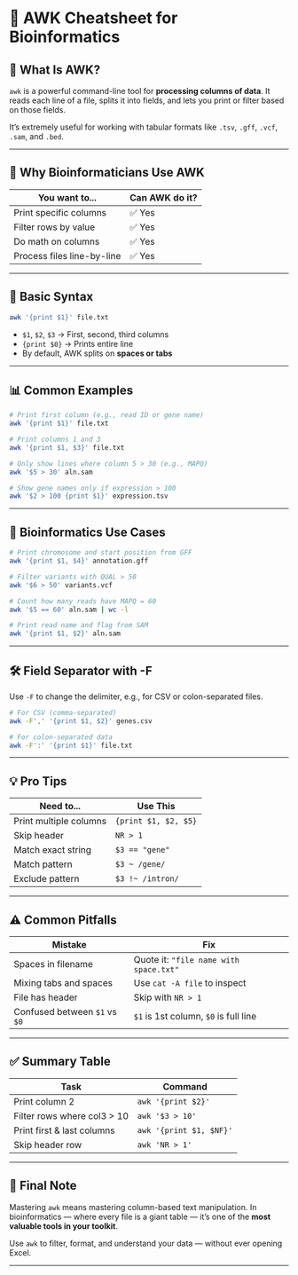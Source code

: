 # 🧮 AWK Cheatsheet for Bioinformatics

## 🧾 What Is AWK?

`awk` is a powerful command-line tool for **processing columns of data**. It reads each line of a file, splits it into fields, and lets you print or filter based on those fields.

It’s extremely useful for working with tabular formats like `.tsv`, `.gff`, `.vcf`, `.sam`, and `.bed`.

---

## 🎯 Why Bioinformaticians Use AWK

| You want to... | Can AWK do it? |
|----------------|----------------|
| Print specific columns | ✅ Yes |
| Filter rows by value | ✅ Yes |
| Do math on columns | ✅ Yes |
| Process files line-by-line | ✅ Yes |

---

## 🧪 Basic Syntax

```bash
awk '{print $1}' file.txt
```

- `$1`, `$2`, `$3` → First, second, third columns
- `{print $0}` → Prints entire line
- By default, AWK splits on **spaces or tabs**

---

## 📊 Common Examples

```bash
# Print first column (e.g., read ID or gene name)
awk '{print $1}' file.txt

# Print columns 1 and 3
awk '{print $1, $3}' file.txt

# Only show lines where column 5 > 30 (e.g., MAPQ)
awk '$5 > 30' aln.sam

# Show gene names only if expression > 100
awk '$2 > 100 {print $1}' expression.tsv
```

---

## 🧬 Bioinformatics Use Cases

```bash
# Print chromosome and start position from GFF
awk '{print $1, $4}' annotation.gff

# Filter variants with QUAL > 50
awk '$6 > 50' variants.vcf

# Count how many reads have MAPQ = 60
awk '$5 == 60' aln.sam | wc -l

# Print read name and flag from SAM
awk '{print $1, $2}' aln.sam
```

---

## 🛠️ Field Separator with -F

Use `-F` to change the delimiter, e.g., for CSV or colon-separated files.

```bash
# For CSV (comma-separated)
awk -F',' '{print $1, $2}' genes.csv

# For colon-separated data
awk -F':' '{print $1}' file.txt
```

---

## 💡 Pro Tips

| Need to... | Use This |
|-----------|----------|
| Print multiple columns | `{print $1, $2, $5}` |
| Skip header | `NR > 1` |
| Match exact string | `$3 == "gene"` |
| Match pattern | `$3 ~ /gene/` |
| Exclude pattern | `$3 !~ /intron/` |

---

## ⚠️ Common Pitfalls

| Mistake | Fix |
|--------|-----|
| Spaces in filename | Quote it: `"file name with space.txt"` |
| Mixing tabs and spaces | Use `cat -A file` to inspect |
| File has header | Skip with `NR > 1` |
| Confused between `$1` vs `$0` | `$1` is 1st column, `$0` is full line |

---

## ✅ Summary Table

| Task | Command |
|------|---------|
| Print column 2 | `awk '{print $2}'` |
| Filter rows where col3 > 10 | `awk '$3 > 10'` |
| Print first & last columns | `awk '{print $1, $NF}'` |
| Skip header row | `awk 'NR > 1'` |

---

## 📘 Final Note

Mastering `awk` means mastering column-based text manipulation. In bioinformatics — where every file is a giant table — it’s one of the **most valuable tools in your toolkit**.

Use `awk` to filter, format, and understand your data — without ever opening Excel.

****
